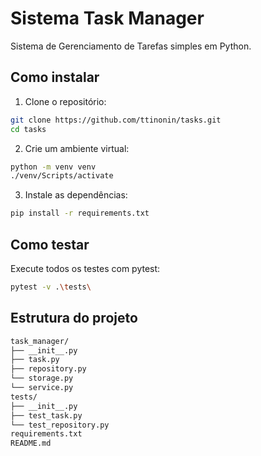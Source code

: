 # Sistema Task Manager

Sistema de Gerenciamento de Tarefas simples em Python.

## Como instalar

1. Clone o repositório:
```bash
git clone https://github.com/ttinonin/tasks.git
cd tasks
```

2. Crie um ambiente virtual:

```bash
python -m venv venv
./venv/Scripts/activate
```

3. Instale as dependências:
```bash
pip install -r requirements.txt
```

## Como testar

Execute todos os testes com pytest:
```bash
pytest -v .\tests\
```

## Estrutura do projeto
```bash
task_manager/
├── __init__.py
├── task.py
├── repository.py
└── storage.py
└── service.py
tests/
├── __init__.py
├── test_task.py
└── test_repository.py
requirements.txt
README.md
```